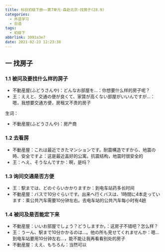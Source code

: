 ```yaml
---
title: 标日初级下册——第7单元-森赴北京-找房子(28.9)
categories:
  - 外语学习
  - 日语
tags:
  - 初级下
abbrlink: 3091a3e7
date: 2021-02-23 12:23:38
---
```

## 一 找房子

### 1.1 被问及要找什么样的房子

* 不動産屋(ふどうさんや)：どんなお部屋を...：你想要什么样的房子呢？
* 王：ええと、交通の便が良くて、家賃が高くない部屋がいいんですが...：嗯，我想要交通方便，房租又不贵的房子

<!--more-->

生词：

* 不動産屋(ふどうさんや)：房产商

### 1.2 去看房

* 不動産屋：これは最近できたマンションです。耐震構造ですから、地震の時、安全ですよ：这是最近盖好的公寓。抗震结构，地震时很安全的
* 王：へえ、そうなんですか：啊，是吗？

### 1.3 询问交通是否方便

* 王：駅までは、どのぐらいかかりますか：到电车站药多长时间
* 不動産屋：バスで10分ぐらいです。出来へ行くバスは、1時間に4本走っています：乘公共汽车需要10分钟左右。去电车站的公共汽车每小时有4趟

### 1.4 被问及是否能定下来

* 不動産屋：いいお部屋でしょう？どうしますか。：这房子不错吧？怎么样？
* 王：うーん、駅まで10分かかるのは...。他の所も見せてくれませんか：嗯...到电车站要用10分钟左右...，能不能让我再看看别处的房子
* 不動産屋：ええ、もちろん：当然可以

